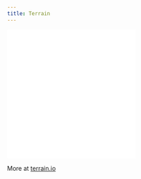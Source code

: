 ```yaml
---
title: Terrain
---
```


<div class="mobile"><iframe src="//terrain.io/" frameborder="0"></iframe></div>

<div class="tablet"><iframe src="//www.terrain.io/#interactive" frameborder="0"></iframe></div>

More at [terrain.io](http://terrain.io)
